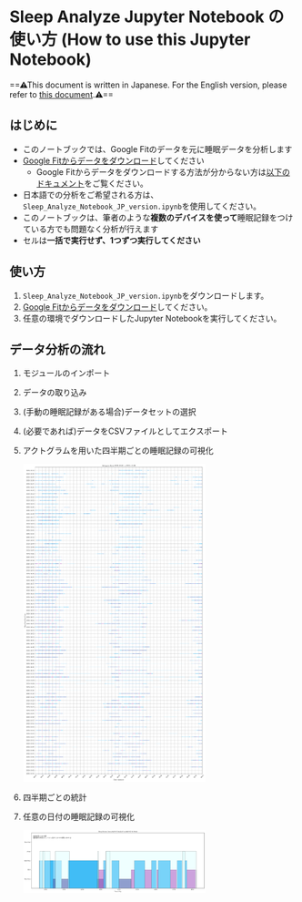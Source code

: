 # Sleep Analyze Jupyter Notebook の使い方 (How to use this Jupyter Notebook)
==⚠This document is written in Japanese. For the English version, please refer to [this document](README_ENG_version.md).⚠==

## はじめに
- このノートブックでは、Google Fitのデータを元に睡眠データを分析します
- [Google Fitからデータをダウンロード](https://takeout.google.com/)してください
  - Google Fitからデータをダウンロードする方法が分からない方は[以下のドキュメント](How_to_Download_Sleep_data_from_GoogleFit.md)をご覧ください。
- 日本語での分析をご希望される方は、`Sleep_Analyze_Notebook_JP_version.ipynb`を使用してください。
- このノートブックは、筆者のような**複数のデバイスを使って**睡眠記録をつけている方でも問題なく分析が行えます
- セルは**一括で実行せず、1つずつ実行してください**

## 使い方
1. `Sleep_Analyze_Notebook_JP_version.ipynb`をダウンロードします。
2. [Google Fitからデータをダウンロード](https://takeout.google.com/)してください。
3. 任意の環境でダウンロードしたJupyter Notebookを実行してください。

## データ分析の流れ
1. モジュールのインポート
2. データの取り込み
3. (手動の睡眠記録がある場合)データセットの選択
4. (必要であれば)データをCSVファイルとしてエクスポート
5. アクトグラムを用いた四半期ごとの睡眠記録の可視化

    <img src="Sample_Actogram.png" width="320px" alt="Access Google data export and deselect All">
    
6. 四半期ごとの統計
7. 任意の日付の睡眠記録の可視化

    <img src="Sample_Sleep_cycle.png" width="320px" alt="Access Google data export and deselect All">
    
